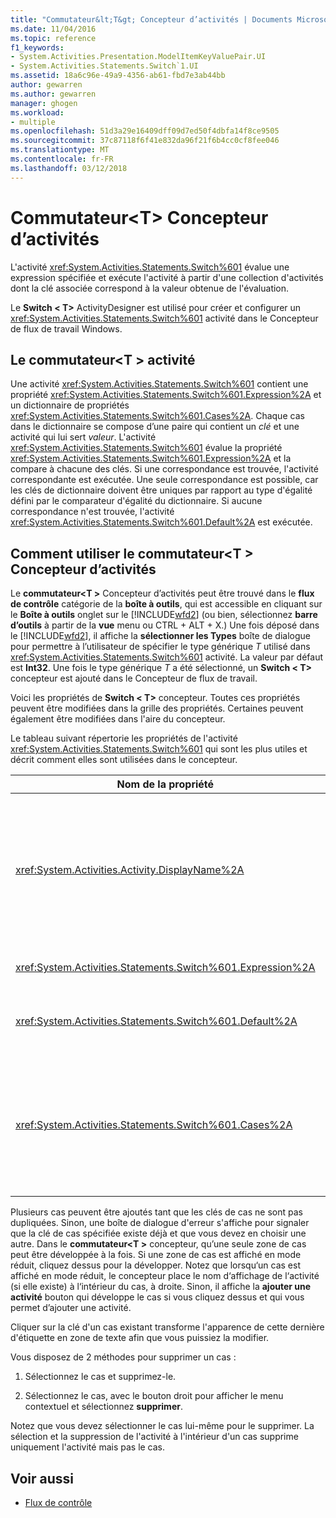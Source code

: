 ```yaml
---
title: "Commutateur&lt;T&gt; Concepteur d’activités | Documents Microsoft"
ms.date: 11/04/2016
ms.topic: reference
f1_keywords:
- System.Activities.Presentation.ModelItemKeyValuePair.UI
- System.Activities.Statements.Switch`1.UI
ms.assetid: 18a6c96e-49a9-4356-ab61-fbd7e3ab44bb
author: gewarren
ms.author: gewarren
manager: ghogen
ms.workload:
- multiple
ms.openlocfilehash: 51d3a29e16409dff09d7ed50f4dbfa14f8ce9505
ms.sourcegitcommit: 37c87118f6f41e832da96f21f6b4cc0cf8fee046
ms.translationtype: MT
ms.contentlocale: fr-FR
ms.lasthandoff: 03/12/2018
---
```

# <a name="switchlttgt-activity-designer"></a>Commutateur&lt;T&gt; Concepteur d’activités
L'activité <xref:System.Activities.Statements.Switch%601> évalue une expression spécifiée et exécute l'activité à partir d'une collection d'activités dont la clé associée correspond à la valeur obtenue de l'évaluation.

 Le **Switch < T\>**  ActivityDesigner est utilisé pour créer et configurer un <xref:System.Activities.Statements.Switch%601> activité dans le Concepteur de flux de travail Windows.

## <a name="the-switchtactivity"></a>Le commutateur\<T > activité
 Une activité <xref:System.Activities.Statements.Switch%601> contient une propriété <xref:System.Activities.Statements.Switch%601.Expression%2A> et un dictionnaire de propriétés <xref:System.Activities.Statements.Switch%601.Cases%2A>. Chaque cas dans le dictionnaire se compose d’une paire qui contient un *clé* et une activité qui lui sert *valeur*. L'activité <xref:System.Activities.Statements.Switch%601> évalue la propriété <xref:System.Activities.Statements.Switch%601.Expression%2A> et la compare à chacune des clés. Si une correspondance est trouvée, l'activité correspondante est exécutée. Une seule correspondance est possible, car les clés de dictionnaire doivent être uniques par rapport au type d'égalité défini par le comparateur d'égalité du dictionnaire. Si aucune correspondance n'est trouvée, l'activité <xref:System.Activities.Statements.Switch%601.Default%2A> est exécutée.

## <a name="how-to-use-the-switcht-activity-designer"></a>Comment utiliser le commutateur\<T > Concepteur d’activités
 Le **commutateur\<T >** Concepteur d’activités peut être trouvé dans le **flux de contrôle** catégorie de la **boîte à outils**, qui est accessible en cliquant sur le **Boîte à outils** onglet sur le [!INCLUDE[wfd2](../workflow-designer/includes/wfd2_md.md)] (ou bien, sélectionnez **barre d’outils** à partir de la **vue** menu ou CTRL + ALT + X.) Une fois déposé dans le [!INCLUDE[wfd2](../workflow-designer/includes/wfd2_md.md)], il affiche la **sélectionner les Types** boîte de dialogue pour permettre à l’utilisateur de spécifier le type générique *T* utilisé dans <xref:System.Activities.Statements.Switch%601> activité. La valeur par défaut est **Int32**. Une fois le type générique *T* a été sélectionné, un **Switch < T\>**  concepteur est ajouté dans le Concepteur de flux de travail.

 Voici les propriétés de **Switch < T\>**  concepteur. Toutes ces propriétés peuvent être modifiées dans la grille des propriétés. Certaines peuvent également être modifiées dans l'aire du concepteur.

 Le tableau suivant répertorie les propriétés de l'activité <xref:System.Activities.Statements.Switch%601> qui sont les plus utiles et décrit comment elles sont utilisées dans le concepteur.

|Nom de la propriété|Obligatoire|Utilisation|
|-------------------|--------------|-----------|
|<xref:System.Activities.Activity.DisplayName%2A>|False|Spécifie le nom convivial du concepteur d'activités <xref:System.Activities.Statements.Switch%601>. La valeur par défaut est Switch < Int32\>. La valeur peut être modifiée dans le **propriétés** fenêtre ou directement dans l’en-tête du concepteur.<br /><br /> Bien que la propriété <xref:System.Activities.Activity.DisplayName%2A> ne soit pas strictement obligatoire, il est recommandé d'en utiliser une.|
|<xref:System.Activities.Statements.Switch%601.Expression%2A>|True|Spécifie l'expression à comparer aux clés dans la collection de cas pour déterminer le cas à exécuter.|
|<xref:System.Activities.Statements.Switch%601.Default%2A>||Spécifie l'activité exécutée si aucune correspondance n'est trouvée. Cliquez sur le **ajouter une activité** bouton sur le concepteur pour ouvrir la **par défaut** zone où l’activité peut être supprimée.|
|<xref:System.Activities.Statements.Switch%601.Cases%2A>||Spécifie les cas à évaluer. Pour ajouter un cas, cliquez sur le **Ajouter nouveau cas** situé en bas de **commutateur\<T >** concepteur. Le bouton se transforme en zone de texte (zone de liste déroulante si le type générique sélectionné lors de l’ajout du commutateur\<T > est String ou Enum). Après l’ajout d’une clé dans le **cas valeur** zone, la zone de cas se développe et une activité peut être déposée où le texte d’indication « Déposer l’activité ici » pour définir la logique d’exécution pour le cas.|

 Plusieurs cas peuvent être ajoutés tant que les clés de cas ne sont pas dupliquées. Sinon, une boîte de dialogue d'erreur s'affiche pour signaler que la clé de cas spécifiée existe déjà et que vous devez en choisir une autre. Dans le **commutateur\<T >** concepteur, qu’une seule zone de cas peut être développée à la fois. Si une zone de cas est affiché en mode réduit, cliquez dessus pour la développer. Notez que lorsqu‘un cas est affiché en mode réduit, le concepteur place le nom d‘affichage de l‘activité (si elle existe) à l‘intérieur du cas, à droite. Sinon, il affiche la **ajouter une activité** bouton qui développe le cas si vous cliquez dessus et qui vous permet d’ajouter une activité.

 Cliquer sur la clé d'un cas existant transforme l'apparence de cette dernière d'étiquette en zone de texte afin que vous puissiez la modifier.

 Vous disposez de 2 méthodes pour supprimer un cas :

1.  Sélectionnez le cas et supprimez-le.

2.  Sélectionnez le cas, avec le bouton droit pour afficher le menu contextuel et sélectionnez **supprimer**.

 Notez que vous devez sélectionner le cas lui-même pour le supprimer. La sélection et la suppression de l'activité à l'intérieur d'un cas supprime uniquement l'activité mais pas le cas.

## <a name="see-also"></a>Voir aussi

- [Flux de contrôle](../workflow-designer/control-flow-activity-designers.md)